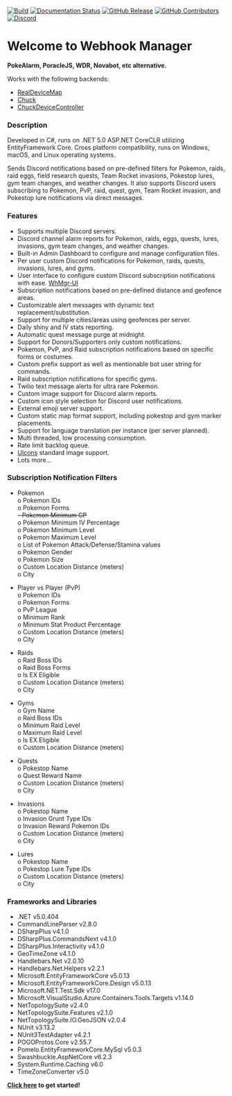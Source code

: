 [![Build](https://github.com/versx/WhMgr/workflows/.NET%20Core/badge.svg)](https://github.com/versx/WhMgr/actions)
[![Documentation Status](https://readthedocs.org/projects/whmgr/badge/?version=latest)](https://whmgr.rtfd.io)
[![GitHub Release](https://img.shields.io/github/release/versx/WhMgr.svg)](https://github.com/versx/WhMgr/releases/)
[![GitHub Contributors](https://img.shields.io/github/contributors/versx/WhMgr.svg)](https://github.com/versx/WhMgr/graphs/contributors/)
[![Discord](https://img.shields.io/discord/552003258000998401.svg?label=&logo=discord&logoColor=ffffff&color=7389D8&labelColor=6A7EC2)](https://discord.gg/zZ9h9Xa)  

# Welcome to Webhook Manager

**PokeAlarm, PoracleJS, WDR, Novabot, etc alternative.**  

Works with the following backends:  
- [RealDeviceMap](https://github.com/123FLO321/RealDeviceMap)  
- [Chuck](https://github.com/WatWowMap/Chuck)  
- [ChuckDeviceController](https://github.com/versx/ChuckDeviceController)  


### Description  
Developed in C#, runs on .NET 5.0 ASP.NET CoreCLR utilizing EntityFramework Core. Cross platform compatibility, runs on Windows, macOS, and Linux operating systems.  

Sends Discord notifications based on pre-defined filters for Pokemon, raids, raid eggs, field research quests, Team Rocket invasions, Pokestop lures, gym team changes, and weather changes. It also supports Discord users subscribing to Pokemon, PvP, raid, quest, gym, Team Rocket invasion, and Pokestop lure notifications via direct messages.

### Features  
- Supports multiple Discord servers.  
- Discord channel alarm reports for Pokemon, raids, eggs, quests, lures, invasions, gym team changes, and weather changes.  
- Built-in Admin Dashboard to configure and manage configuration files.  
- Per user custom Discord notifications for Pokemon, raids, quests, invasions, lures, and gyms.  
- User interface to configure custom Discord subscription notifications with ease. [WhMgr-UI](https://github.com/versx/WhMgr-UI)  
- Subscription notifications based on pre-defined distance and geofence areas.  
- Customizable alert messages with dynamic text replacement/substitution.  
- Support for multiple cities/areas using geofences per server.  
- Daily shiny and IV stats reporting.  
- Automatic quest message purge at midnight.  
- Support for Donors/Supporters only custom notifications.  
- Pokemon, PvP, and Raid subscription notifications based on specific forms or costumes.  
- Custom prefix support as well as mentionable bot user string for commands.  
- Raid subscription notifications for specific gyms.  
- Twilio text message alerts for ultra rare Pokemon.  
- Custom image support for Discord alarm reports.  
- Custom icon style selection for Discord user notifications.  
- External emoji server support.  
- Custom static map format support, including pokestop and gym marker placements.  
- Support for language translation per instance (per server planned).  
- Multi threaded, low processing consumption.  
- Rate limit backlog queue.
- [UIcons](https://github.com/uicons/uicons) standard image support.
- Lots more...  

### Subscription Notification Filters  

- Pokemon  
  o Pokemon IDs  
  o Pokemon Forms  
  <s>- Pokemon Minimum CP</s>  
  o Pokemon Minimum IV Percentage  
  o Pokemon Minimum Level  
  o Pokemon Maximum Level  
  o List of Pokemon Attack/Defense/Stamina values  
  o Pokemon Gender  
  o Pokemon Size  
  o Custom Location Distance (meters)  
  o City  

- Player vs Player (PvP)  
  o Pokemon IDs  
  o Pokemon Forms  
  o PvP League  
  o Minimum Rank  
  o Minimum Stat Product Percentage  
  o Custom Location Distance (meters)  
  o City  

- Raids  
  o Raid Boss IDs  
  o Raid Boss Forms  
  o Is EX Eligible  
  o Custom Location Distance (meters)  
  o City  

- Gyms  
  o Gym Name  
  o Raid Boss IDs  
  o Minimum Raid Level  
  o Maximum Raid Level  
  o Is EX Eligible  
  o Custom Location Distance (meters)  

- Quests  
  o Pokestop Name  
  o Quest Reward Name  
  o Custom Location Distance (meters)  
  o City  

- Invasions  
  o Pokestop Name  
  o Invasion Grunt Type IDs  
  o Invasion Reward Pokemon IDs  
  o Custom Location Distance (meters)  
  o City  

- Lures  
  o Pokestop Name  
  o Pokestop Lure Type IDs  
  o Custom Location Distance (meters)  
  o City  

### Frameworks and Libraries
- .NET v5.0.404  
- CommandLineParser v2.8.0  
- DSharpPlus v4.1.0  
- DSharpPlus.CommandsNext v4.1.0  
- DSharpPlus.Interactivity v4.1.0  
- GeoTimeZone v4.1.0  
- Handlebars.Net v2.0.10  
- Handlebars.Net.Helpers v2.2.1  
- Microsoft.EntityFrameworkCore v5.0.13  
- Microsoft.EntityFrameworkCore.Design v5.0.13  
- Microsoft.NET.Test.Sdk v17.0  
- Microsoft.VisualStudio.Azure.Containers.Tools.Targets v1.14.0  
- NetTopologySuite v2.4.0  
- NetTopologySuite.Features v2.1.0  
- NetTopologySuite.IO.GeoJSON v2.0.4
- NUnit v3.13.2  
- NUnit3TestAdapter v4.2.1  
- POGOProtos.Core v2.55.7  
- Pomelo.EntityFrameworkCore.MySql v5.0.3  
- Swashbuckle.AspNetCore v6.2.3  
- System.Runtime.Caching v6.0  
- TimeZoneConverter v5.0  


**[Click here](install/getting-started.md) to get started!**  